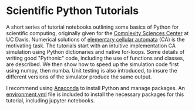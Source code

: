 Scientific Python Tutorials
===========================

A short series of tutorial notebooks outlining some basics of Python for scientific computing, originally given for the [Complexity Sciences Center](http://csc.ucdavis.edu/Welcome.html) at UC Davis. Numerical solutions of [elementary cellular automata](https://en.wikipedia.org/wiki/Elementary_cellular_automaton "Wikipedia Link") (CA) is the motivating task. The tutorials start with an intuitive implementation CA simulation using Python dictionaries and native for-loops. Some details of writing good "Pythonic" code, including the use of functions and classes, are described. We then show how to speed up the simulation code first using numpy, then numba. Unit testing is also introduced, to insure the different versions of the simulator produce the same output.

I recommend using [Anaconda](https://www.anaconda.com/distribution/) to install Python and manage packages. An [environment.yml](https://docs.conda.io/projects/conda/en/latest/user-guide/tasks/manage-environments.html#creating-an-environment-from-an-environment-yml-file) file is included to install the necessary packages for this tutorial, including jupyter notebooks. 
